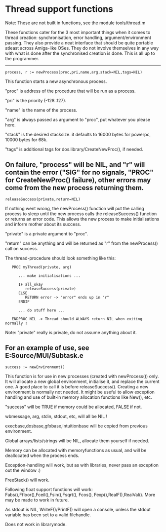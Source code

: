 # Thread support functions
Note: These are not built in functions, see the module tools/thread.m

These functions cater for the 3 most important things when it comes to
thread creation: synchronisation, error handling, argument/environment
passing. They also provide a neat interface that should be quite portable
atleast across Amiga-like OSes. They do not involve themselves in any way
with what is done after the synchronised creation is done. This is all
up to the programmer.

---
`process, r := newProcess(proc,pri,name,arg,stack=NIL,tags=NIL)`

   This function starts a new asynchronous process.

   "proc" is address of the procedure that will be run as a process.

   "pri" is the priority (-128..127).

   "name" is the name of the process.

   "arg" is always passed as argument to "proc", put whatever you please here.

   "stack" is the desired stacksize. it defaults to 16000 bytes for powerpc,
   10000 bytes for 68k.

   "tags" is additional tags for dos.library/CreateNewProc(), if needed.

   On failure, "process" will be NIL, and "r" will contain the error ("SIG" for no
   signals, "PROC" for CreateNewProc() failure), other errors may come from the
   new process returning them.
---
`releaseSuccess(private,return=NIL)`

   If nothing went wrong, the newProcess() function will put the
   calling process to sleep until the new process calls the
   releaseSuccess() function or returns an error code.
   This allows the new process to make initialisations and
   inform mother about its success.

   "private" is a private argument to "proc".

   "return" can be anything and will be returned as "r" from the
   newProcess() call on success.

   The thread-procedure should look something like this:
   ```
      PROC myThread(private, arg)

         ... make initialisations ...

         IF all_okay
            releaseSuccess(private)
         ELSE
            RETURN error -> "error" ends up in "r"
         ENDIF

         ... do stuff here ...

      ENDPROC NIL -> Thread should ALWAYS return NIL when exiting normally !
   ```
   Note: "private" really is private, do not assume anything about it.

   For an example of use, see E:Source/MUI/Subtask.e
---
`success := newEnvironment()`

   This function is for use in new processes (created with
   newProcess()) only. It will allocate a new global environment,
   initialise it, and replace the current one. A good place to call
   it is before releaseSuccess(). Creating a new environment is
   normally not needed. It might be useful to allow exception
   handling and use of built-in memory allocation functions like New(),
   etc.

   "success" will be TRUE if memory could be allocated, FALSE if not.

   wbmessage, arg, stdin, stdout, etc, will all be NIL !

   execbase,dosbase,gfxbase,intuitionbase will be copied
   from previous environment.

   Global arrays/lists/strings will be NIL, allocate them
   yourself if needed.

   Memory can be allocated with memoryfunctions as usual,
   and will be deallocated when the process ends.

   Exception-handling will work, but as with libraries,
   never pass an exception out the window :)

   FreeStack() will work.

   Following float support functions will work:
   Fabs(),Ffloor(),Fceil(),Fsin(),Fsqrt(), Fcos(),
   Fexp(),RealF(),RealVal().
   More may be made to work in future.

   As stdout is NIL, WriteF()/PrintF() will open a console,
   unless the stdout variable has been set to a valid filehandle.

   Does not work in librarymode.